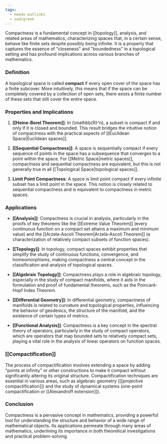 ```yaml
---
tags:
  - needs-outlinks
  - sod/green
---
```

Compactness is a fundamental concept in [[topology]], analysis, and related areas of mathematics, characterizing spaces that, in a certain sense, behave like finite sets despite possibly being infinite. It is a property that captures the essence of "closeness" and "boundedness" in a topological setting and has profound implications across various branches of mathematics.

### Definition

A topological space is called **compact** if every open cover of the space has a finite subcover. More intuitively, this means that if the space can be completely covered by a collection of open sets, there exists a finite number of these sets that still cover the entire space.

### Properties and Implications

1. **[[Heine-Borel Theorem]]**: In \(\mathbb{R}^n\), a subset is compact if and only if it is closed and bounded. This result bridges the intuitive notion of compactness with the practical aspects of [[Euclidean Space|Euclidean spaces]].

2. **[[Sequential Compactness]]**: A space is sequentially compact if every sequence of points in the space has a subsequence that converges to a point within the space. For [[Metric Space|metric spaces]], compactness and sequential compactness are equivalent, but this is not generally true in all [[Topological Space|topological spaces]].

3. **Limit Point Compactness**: A space is limit point compact if every infinite subset has a limit point in the space. This notion is closely related to sequential compactness and is equivalent to compactness in metric spaces.

### Applications

- **[[Analysis]]**: Compactness is crucial in analysis, particularly in the proofs of key theorems like the [[Extreme Value Theorem]] (every continuous function on a compact set attains a maximum and minimum value) and the [[Arzela-Ascoli Theorem|Arzelà-Ascoli Theorem]] (a characterization of relatively compact subsets of function spaces).

- **[[Topology]]**: In topology, compact spaces exhibit properties that simplify the study of continuous functions, convergence, and homeomorphisms, making compactness a central concept in the classification and analysis of topological spaces.

- **[[Algebraic Topology]]**: Compactness plays a role in algebraic topology, especially in the study of compact manifolds, where it aids in the formulation and proof of fundamental theorems, such as the Poincaré-Hopf Index Theorem.

- **[[Differential Geometry]]**: In differential geometry, compactness of manifolds is related to curvature and topological properties, influencing the behavior of geodesics, the structure of the manifold, and the existence of certain types of metrics.

- **[[Functional Analysis]]**: Compactness is a key concept in the spectral theory of operators, particularly in the study of compact operators, which are operators that map bounded sets to relatively compact sets, playing a vital role in the analysis of linear operators on function spaces.

### [[Compactification]]

The process of compactification involves extending a space by adding "points at infinity" or other constructions to make it compact without significantly altering its original structure. Compactification techniques are essential in various areas, such as algebraic geometry ([[projective compactification]]) and the study of dynamical systems (one-point compactification or [[Alexandroff extension]]).

### Conclusion

Compactness is a pervasive concept in mathematics, providing a powerful tool for understanding the structure and behavior of a wide range of mathematical objects. Its applications permeate through many areas of mathematics, underlining its importance in both theoretical investigations and practical problem-solving.